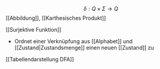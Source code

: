 $$\delta: Q \times \Sigma \rightarrow Q$$
[[Abbildung]], [[Karthesisches Produkt]]

[[Surjektive Funktion]]

- Ordnet einer Verknüpfung aus [[Alphabet]] und [[Zustand|Zustandsmenge]] einen neuen [[Zustand]] zu

 [[Tabellendarstellung DFA]]